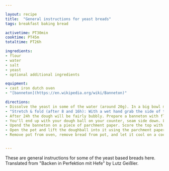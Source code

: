 ```yaml
---

layout: recipe
title:  "General instructions for yeast breads"
tags: breakfast baking bread

activetime: PT30min
cooktime: PT45m
totaltime: PT26h

ingredients:
- flour
- water
- salt
- yeast
- optional additional ingredients

equipment:
- cast iron dutch oven
- "[banneton](https://en.wikipedia.org/wiki/Banneton)"

directions:
- Dissolve the yeast in some of the water (around 20g). In a big bowl mix the rest of the water with the salt. Add the flour. Add the additional ingredients, if any. Add the yeast water. Mix with your hand until well combined. Cover the bowl and let it sit at room temperature for 24h, interrupted by two stretch & folds after around 8h each.
- "Stretch & fold (after 8 and 16h): With a wet hand grab the side of the dough in thw bowl, lift, stretch, fold into the middle. Repeat on all sides."
- After 24h the dough will be fairly bubbly. Prepare a banneton with flour. Move the dough onto a floured surface (e.g. your kitchen counter). Pull the sides of the dough into itself until you get a ball. Tighten that on the counter. A dough scraper helps. Take a look at [this video that demonstrates shaping the dough](https://youtu.be/MPdedk9gJLQ).
- You'll end up with your dough ball on your counter, seam side down. Lift it up and place it in the banneton (still seam side down). Cover and let it sit for another hour. Meanwhile put a cast iron dutch oven with a lid into your oven and preheat it to 250°C.
- Upend the banneton on a piece of parchment paper. Score the top with a razorblade or a sharp knife to give the dough room to expand while baking. A good pattern is a basic cross scored into the top. 
- Open the pot and lift the doughball into it using the parchment paper. Put the lid back on, close the oven, reduce the temperature to 230°C and bake for 45min.
- Remove pot from oven, remove bread from pot, and let it cool on a cooling rack for at least an hour. Do not cut into it earlier than that!


---
```


These are general instructions for some of the yeast based breads here. Translated from "Backen in Perfektion mit Hefe" by Lutz Geißler.